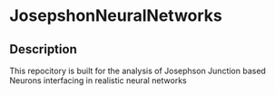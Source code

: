 # JosepshonNeuralNetworks



## Description

This repocitory is built for the analysis of Josephson Junction based Neurons interfacing in realistic neural networks